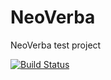 # NeoVerba
NeoVerba test project

[![Build Status](http://40.117.47.251:8080/buildStatus/icon?job=APL64-patrick+test)](http://40.117.47.251:8080/job/APL64-patrick+test/)
